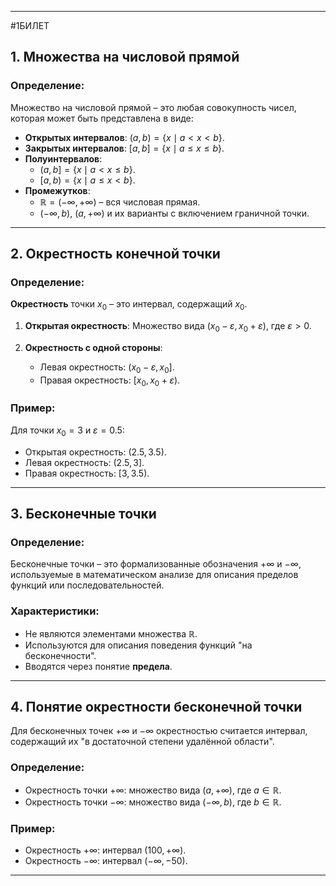 

---
#1БИЛЕТ
## 1. Множества на числовой прямой

### Определение:
Множество на числовой прямой – это любая совокупность чисел, которая может быть представлена в виде:
- **Открытых интервалов**: $(a, b) = \{x \mid a < x < b\}$.
- **Закрытых интервалов**: $[a, b] = \{x \mid a \leq x \leq b\}$.
- **Полуинтервалов**:
  - $(a, b] = \{x \mid a < x \leq b\}$.
  - $[a, b) = \{x \mid a \leq x < b\}$.
- **Промежутков**:
  - $\mathbb{R} = (-\infty, +\infty)$ – вся числовая прямая.
  - $(-\infty, b)$, $(a, +\infty)$ и их варианты с включением граничной точки.

---

## 2. Окрестность конечной точки

### Определение:
**Окрестность** точки $x_0$ – это интервал, содержащий $x_0$.  

1. **Открытая окрестность**:
   Множество вида $(x_0 - \varepsilon, x_0 + \varepsilon)$, где $\varepsilon > 0$.

2. **Окрестность с одной стороны**:
   - Левая окрестность: $(x_0 - \varepsilon, x_0]$.
   - Правая окрестность: $[x_0, x_0 + \varepsilon)$.

### Пример:
Для точки $x_0 = 3$ и $\varepsilon = 0.5$:
- Открытая окрестность: $(2.5, 3.5)$.
- Левая окрестность: $(2.5, 3]$.
- Правая окрестность: $[3, 3.5)$.

---

## 3. Бесконечные точки

### Определение:
Бесконечные точки – это формализованные обозначения $+\infty$ и $-\infty$, используемые в математическом анализе для описания пределов функций или последовательностей.

### Характеристики:
- Не являются элементами множества $\mathbb{R}$.
- Используются для описания поведения функций "на бесконечности".
- Вводятся через понятие **предела**.

---

## 4. Понятие окрестности бесконечной точки

Для бесконечных точек $+\infty$ и $-\infty$ окрестностью считается интервал, содержащий их "в достаточной степени удалённой области".  

### Определение:
- Окрестность точки $+\infty$: множество вида $(a, +\infty)$, где $a \in \mathbb{R}$.
- Окрестность точки $-\infty$: множество вида $(-\infty, b)$, где $b \in \mathbb{R}$.

### Пример:
- Окрестность $+\infty$: интервал $(100, +\infty)$.
- Окрестность $-\infty$: интервал $(-\infty, -50)$.

---
